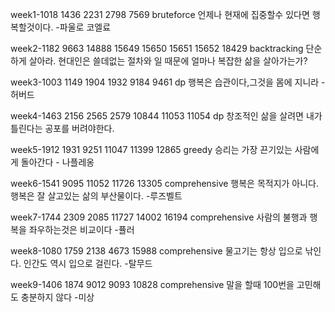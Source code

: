 week1-1018 1436 2231 2798 7569 bruteforce
언제나 현재에 집중할수 있다면 행복할것이다. -파울로 코엘료

week2-1182 9663 14888 15649 15650 15651 15652 18429 backtracking
단순하게 살아라. 현대인은 쓸데없는 절차와 일 때문에 얼마나 복잡한 삶을 살아가는가?

week3-1003 1149 1904 1932 9184 9461 dp
행복은 습관이다,그것을 몸에 지니라 -허버드

week4-1463 2156 2565 2579 10844 11053 11054 dp
창조적인 삶을 살려면 내가 틀린다는 공포를 버려야한다.

week5-1912 1931 9251 11047 11399 12865 greedy
승리는 가장 끈기있는 사람에게 돌아간다 - 나플레옹

week6-1541 9095 11052 11726 13305 comprehensive
행복은 목적지가 아니다. 행복은 잘 살고있는 삶의 부산물이다. -루즈벨트

week7-1744 2309 2085 11727 14002 16194 comprehensive
사람의 불행과 행복을 좌우하는것은 비교이다 -퓰러

week8-1080 1759 2138 4673 15988 comprehensive
물고기는 항상 입으로 낚인다. 인간도 역시 입으로 걸린다. -탈무드

week9-1406 1874 9012 9093 10828 comprehensive
말을 할때 100번을 고민해도 충분하지 않다 -미상
